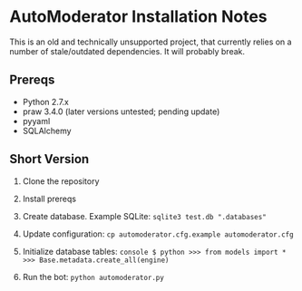 # AutoModerator Installation Notes

This is an old and technically unsupported project, that currently relies
on a number of stale/outdated dependencies. It will probably break.

## Prereqs

- Python 2.7.x
- praw 3.4.0 (later versions untested; pending update)
- pyyaml
- SQLAlchemy

## Short Version

1. Clone the repository

2. Install prereqs

3. Create database. Example SQLite: `sqlite3 test.db ".databases"`

4. Update configuration: `cp automoderator.cfg.example automoderator.cfg`

5. Initialize database tables:
        ```console
        $ python
        >>> from models import *
        >>> Base.metadata.create_all(engine)
        ```

6. Run the bot: `python automoderator.py`

